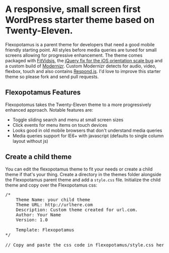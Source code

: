 # A responsive, small screen first WordPress starter theme based on Twenty-Eleven.
Flexopotamus is a parent theme for developers that need a good mobile friendly starting point. All styles before media queries are tuned for small screens allowing for progressive enhancement. The theme comes packaged with [FitVidsjs](http://fitvidsjs.com/), the [jQuery fix for the iOS orientation scale bug](http://jasonweaver.name/2011/04/ios-viewport-scale-problem/) and a custom build of  [Modernizr](http://www.modernizr.com/). Custom Modernizr detects for audio, video, flexbox, touch and also contains [Respond.js](https://github.com/scottjehl/Respond). I'd love to improve this starter theme so please fork and send pull requests.

## Flexopotamus Features ##
Flexopotomus takes the Twenty-Eleven theme to a more progressively enhanced approach. Notable features are:

* Toggle sliding search and menu at small screen sizes
* Click events for menu items on touch devices
* Looks good in old mobile browsers that don't understand media queries
* Media queries support for IE6+ with javascript (defaults to single column layout without js)


## Create a child theme ##
You can edit the flexopotamus theme to fit your needs or create a child theme if that's your thing. Create a directory in the themes folder alongside the Flexopotamus parent theme and add a <code>style.css</code> file. Initialize the child theme and copy over the Flexopotamus css:

<pre>
/*
	Theme Name: your child theme
	Theme URL: http://urlhere.com
	Description: Custom theme created for url.com.
	Author: Your Name
	Version: 1.0
	
	Template: Flexopotamus
*/

// Copy and paste the css code in flexopotamus/style.css here and edit to your liking. 

</pre>